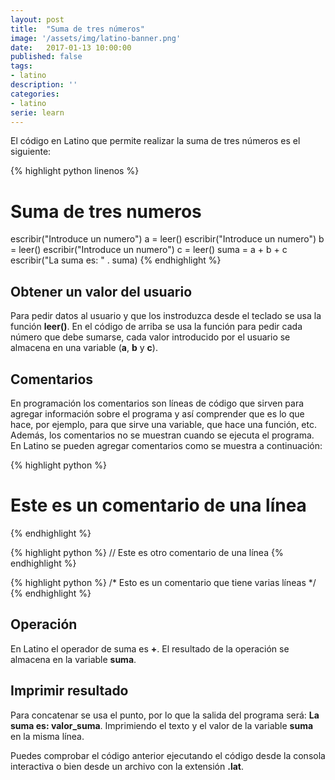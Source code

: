 ```yaml
---
layout: post
title:  "Suma de tres números"
image: '/assets/img/latino-banner.png'
date:   2017-01-13 10:00:00
published: false
tags:
- latino
description: ''
categories:
- latino
serie: learn
---
```


El código en Latino que permite realizar la suma de tres números es el siguiente:

{% highlight python linenos %}
# Suma de tres numeros
escribir("Introduce un numero")
a = leer()
escribir("Introduce un numero")
b = leer()
escribir("Introduce un numero")
c = leer()
suma = a + b + c
escribir("La suma es: " . suma)
{% endhighlight %}

## Obtener un valor del usuario

Para pedir datos al usuario y que los instroduzca desde el teclado se usa la función **leer()**. En el código de arriba se usa la función para pedir cada número que debe sumarse, cada valor introducido por el usuario se almacena en una variable (**a**, **b** y **c**).

## Comentarios
En programación los comentarios son líneas de código que sirven para agregar información sobre el programa y así comprender que es lo que hace, por ejemplo, para que sirve una variable, que hace una función, etc. Además, los comentarios no se muestran cuando se ejecuta el programa. En Latino se pueden agregar comentarios como se muestra a continuación:

{% highlight python %}
# Este es un comentario de una línea
{% endhighlight %}


{% highlight python %}
// Este es otro comentario de una línea
{% endhighlight %}

{% highlight python %}
 /*
 Esto es un comentario
 que tiene
 varias
 líneas
 */
{% endhighlight %}

## Operación

En Latino el operador de suma es **+**. El resultado de la operación se almacena en la variable **suma**.

## Imprimir resultado

Para concatenar se usa el punto, por lo que la salida del programa será: **La suma es: valor_suma**. Imprimiendo el texto y el valor de la variable **suma** en la misma línea.

Puedes comprobar el código anterior ejecutando el código desde la consola interactiva o bien desde un archivo con la extensión **.lat**.
